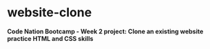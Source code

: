 # website-clone

**Code Nation Bootcamp - Week 2 project:  Clone an existing website practice HTML and CSS skills**
